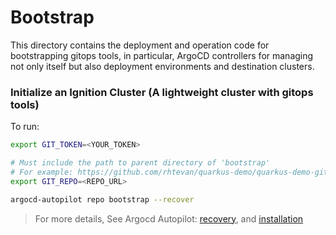 # Bootstrap
This directory contains the deployment and operation code for bootstrapping gitops tools, in particular, ArgoCD controllers for managing not only itself but also deployment environments and destination clusters. 

### Initialize an Ignition Cluster (A lightweight cluster with gitops tools)
To run:
```bash
export GIT_TOKEN=<YOUR_TOKEN>

# Must include the path to parent directory of 'bootstrap'
# For example: https://github.com/rhtevan/quarkus-demo/quarkus-demo-gitops
export GIT_REPO=<REPO_URL>

argocd-autopilot repo bootstrap --recover
```
> For more details, See Argocd Autopilot: [recovery](https://argocd-autopilot.readthedocs.io/en/stable/Getting-Started/#recovering-argo-cd-from-an-existing-repository), and [installation](https://argocd-autopilot.readthedocs.io/en/stable/Installation-Guide/#linux-and-wsl-using-curl)
